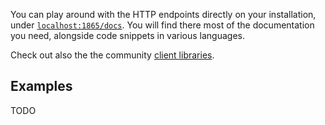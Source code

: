 
You can play around with the HTTP endpoints directly on your installation, under [`localhost:1865/docs`](http://localhost:1865/docs).
You will find there most of the documentation you need, alongside code snippets in various languages.

Check out also the the community [client libraries](clients.md).


## Examples

TODO